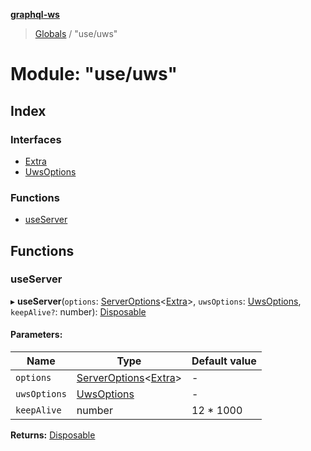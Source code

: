 **[graphql-ws](../README.md)**

> [Globals](../README.md) / "use/uws"

# Module: "use/uws"

## Index

### Interfaces

* [Extra](../interfaces/_use_uws_.extra.md)
* [UwsOptions](../interfaces/_use_uws_.uwsoptions.md)

### Functions

* [useServer](_use_uws_.md#useserver)

## Functions

### useServer

▸ **useServer**(`options`: [ServerOptions](../interfaces/_server_.serveroptions.md)<[Extra](../interfaces/_use_uws_.extra.md)\>, `uwsOptions`: [UwsOptions](../interfaces/_use_uws_.uwsoptions.md), `keepAlive?`: number): [Disposable](../interfaces/_types_.disposable.md)

#### Parameters:

Name | Type | Default value |
------ | ------ | ------ |
`options` | [ServerOptions](../interfaces/_server_.serveroptions.md)<[Extra](../interfaces/_use_uws_.extra.md)\> | - |
`uwsOptions` | [UwsOptions](../interfaces/_use_uws_.uwsoptions.md) | - |
`keepAlive` | number | 12 * 1000 |

**Returns:** [Disposable](../interfaces/_types_.disposable.md)
